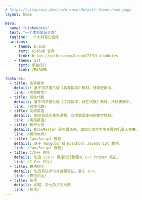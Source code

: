 ```yaml
---
# https://vitepress.dev/reference/default-theme-home-page
layout: home

hero:
  name: "LinhoNotes"
  text: "一个本科笔记仓库"
  tagline: 一个本科笔记仓库
  actions:
    - theme: brand
      text: Github 仓库
      link: https://github.com/Linho1219/LinhoNotes
    - theme: alt
      text: 项目简介
      link: /README

features:
  - title: 高等数学
    details: 基于同济第八版《高等数学》教材。持续更新中。
    link: /高等数学/
  - title: 线性代数
    details: 基于同济第七版《工程数学：线性代数》教材。持续更新中。
    link: /线性代数/
  - title: 高级英语
    details: 同济英语半免生课程。仓库收录使用的教学材料。
    link: /高级英语/
  - title: 机甲大师
    details: RoboMaster 是大疆承办，面向全球大学生开展的机器人竞赛。
    link: /机甲大师/
  - title: JavaScript 教程
    details: 基于 Wangdoc 和 W3school JavaScript 教程。
    link: /JavaScript 教程/
  - title: C/C++ 相关
    details: 包含 C/C++ 程序设计教程与 C++ Primer 笔记。
    link: /C-C++ 相关/
  - title: 算法相关
    details: 包含算法学习与做题笔记。基于 C++。
    link: /算法相关/
  - title: 杂项
    details: 如题，杂七杂八的东西
    link: /杂项/
---
```

